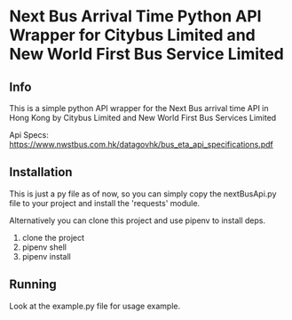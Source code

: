 # Next Bus Arrival Time Python API Wrapper for Citybus Limited and New World First Bus Service Limited

## Info

This is a simple python API wrapper for the Next Bus arrival time API in Hong Kong by Citybus Limited and New World First Bus Services Limited

Api Specs: https://www.nwstbus.com.hk/datagovhk/bus_eta_api_specifications.pdf

## Installation

This is just a py file as of now, so you can simply copy the nextBusApi.py file to your project and install the 'requests' module.

Alternatively you can clone this project and use pipenv to install deps.

1. clone the project
2. pipenv shell
3. pipenv install

## Running

Look at the example.py file for usage example.
